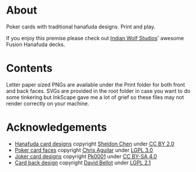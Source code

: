 # About
Poker cards with traditional hanafuda designs. Print and play.

If you enjoy this premise please check out [Indian Wolf Studios](https://indianwolfstudios.com/)' awesome Fusion Hanafuda decks.

# Contents

Letter paper sized PNGs are available under the Print folder for both front and back faces. SVGs are provided in the root folder in case you want to do some tinkering but InkScape gave me a lot of grief so these files may not render correctly on your machine.

# Acknowledgements
- [Hanafuda card designs](https://www.fudawiki.org/en/hanafuda) copyright [Sheldon Chen](https://github.com/SheldonSChen/hanafuda/issues/6) under [CC BY 2.0](https://creativecommons.org/licenses/by/2.0/)
- [Poker card faces](https://commons.wikimedia.org/wiki/File:Platinum_52_Faces_v.2.0.svg) copyright [Chris Aguilar](http://sourceforge.net/projects/vector-cards/) under [LGPL 3.0](http://www.gnu.org/licenses/lgpl.html)
- [Joker card designs](https://commons.wikimedia.org/wiki/File:Hwatu00X1.svg) copyright [Pk0001](https://commons.wikimedia.org/wiki/User:Pk0001) under [CC BY-SA 4.0](https://creativecommons.org/licenses/by-sa/4.0/deed.en)
- [Card back design](https://commons.wikimedia.org/wiki/File:Card_back_06.svg) copyright [David Bellot](http://david.bellot.free.fr/) under [LGPL 2.1](https://www.gnu.org/licenses/old-licenses/lgpl-2.1.html)